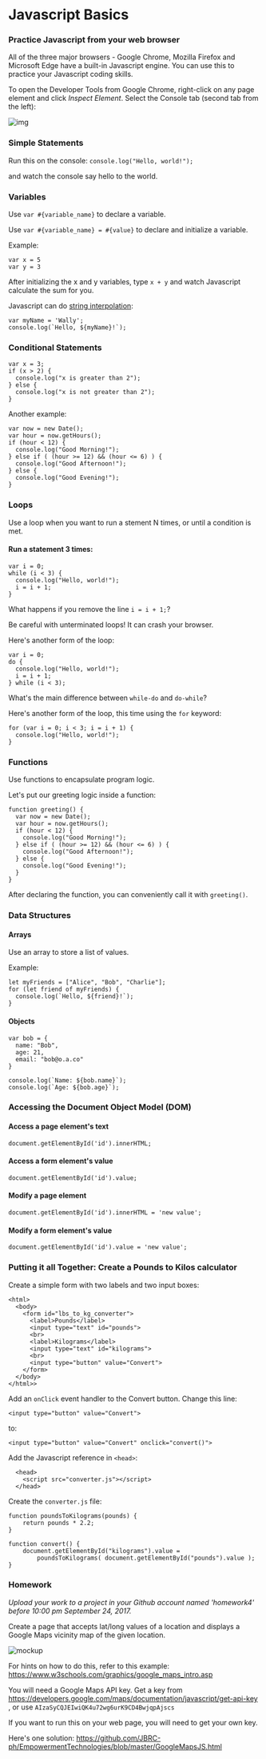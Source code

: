 # Javascript Basics

### Practice Javascript from your web browser

All of the three major browsers - Google Chrome, Mozilla Firefox and Microsoft Edge have a built-in Javascript engine. You can use this to practice your Javascript coding skills. 

To open the Developer Tools from Google Chrome, right-click on any page element and click *Inspect Element*. Select the Console tab (second tab from the left):

![img](https://github.com/JBRC-ph/EmpowermentTechnologies/raw/master/images/Chrome-Developer-Console.png)

### Simple Statements

Run this on the console: `console.log("Hello, world!");`

and watch the console say hello to the world.

### Variables

Use `var #{variable_name}` to declare a variable.

Use `var #{variable_name} = #{value}` to declare and initialize a variable.

Example:

```
var x = 5
var y = 3
```

After initializing the x and y variables, type `x + y` and watch Javascript calculate the sum for you.

Javascript can do [string interpolation](https://en.wikipedia.org/wiki/String_interpolation):

```
var myName = 'Wally';
console.log(`Hello, ${myName}!`);
```

### Conditional Statements

```
var x = 3;
if (x > 2) {
  console.log("x is greater than 2");
} else {
  console.log("x is not greater than 2");
}
```

Another example:

```
var now = new Date();
var hour = now.getHours();
if (hour < 12) {
  console.log("Good Morning!");
} else if ( (hour >= 12) && (hour <= 6) ) {
  console.log("Good Afternoon!");
} else {
  console.log("Good Evening!");
}
```

### Loops

Use a loop when you want to run a stement N times, or until a condition is met.

#### Run a statement 3 times:

```
var i = 0;
while (i < 3) {
  console.log("Hello, world!");
  i = i + 1;
}
```

What happens if you remove the line `i = i + 1;`?

Be careful with unterminated loops! It can crash your browser.

Here's another form of the loop:

```
var i = 0;
do {
  console.log("Hello, world!");
  i = i + 1;
} while (i < 3);
```

What's the main difference between `while-do` and `do-while`?

Here's another form of the loop, this time using the `for` keyword:

```
for (var i = 0; i < 3; i = i + 1) {
  console.log("Hello, world!");
}
```

### Functions

Use functions to encapsulate program logic.

Let's put our greeting logic inside a function:

```
function greeting() {
  var now = new Date();
  var hour = now.getHours();
  if (hour < 12) {
    console.log("Good Morning!");
  } else if ( (hour >= 12) && (hour <= 6) ) {
    console.log("Good Afternoon!");
  } else {
    console.log("Good Evening!");
  }
}
```

After declaring the function, you can conveniently call it with `greeting()`.

### Data Structures

#### Arrays

Use an array to store a list of values.

Example:

```
let myFriends = ["Alice", "Bob", "Charlie"];
for (let friend of myFriends) {
  console.log(`Hello, ${friend}!`);
}
```

#### Objects

```
var bob = {
  name: "Bob",
  age: 21,
  email: "bob@o.a.co"
}

console.log(`Name: ${bob.name}`);
console.log(`Age: ${bob.age}`);
```

### Accessing the Document Object Model (DOM)

#### Access a page element's text

```
document.getElementById('id').innerHTML;
```

#### Access a form element's value

```
document.getElementById('id').value;
```

#### Modify a page element

```
document.getElementById('id').innerHTML = 'new value';
```

#### Modify a form element's value

```
document.getElementById('id').value = 'new value';
```

### Putting it all Together: Create a Pounds to Kilos calculator

Create a simple form with two labels and two input boxes:

```
<html>
  <body>
    <form id="lbs_to_kg_converter">
      <label>Pounds</label>
      <input type="text" id="pounds">
      <br>
      <label>Kilograms</label>
      <input type="text" id="kilograms">
      <br>
      <input type="button" value="Convert">
    </form>
  </body>
</html>>
```

Add an `onClick` event handler to the Convert button. Change this line:

```
<input type="button" value="Convert">
```

to:

```
<input type="button" value="Convert" onclick="convert()">
```

Add the Javascript reference in `<head>`:

```
  <head>
    <script src="converter.js"></script>
  </head>
```

Create the `converter.js` file:

```
function poundsToKilograms(pounds) {
    return pounds * 2.2;
}

function convert() {
    document.getElementById("kilograms").value = 
        poundsToKilograms( document.getElementById("pounds").value );
}
```

### Homework

_Upload your work to a project in your Github account named 'homework4' before 10:00 pm September 24, 2017._

Create a page that accepts lat/long values of a location and displays a Google Maps vicinity map of the given location.

![mockup](https://github.com/JBRC-ph/EmpowermentTechnologies/raw/master/images/map-homework-mockup.png)

For hints on how to do this, refer to this example: https://www.w3schools.com/graphics/google_maps_intro.asp

You will need a Google Maps API key. Get a key from https://developers.google.com/maps/documentation/javascript/get-api-key
, or use `AIzaSyCQJEIwiQK4u72wg6urK9CD4BwjqpAjscs`

If you want to run this on your web page, you will need to get your own key.

Here's one solution:
https://github.com/JBRC-ph/EmpowermentTechnologies/blob/master/GoogleMapsJS.html
